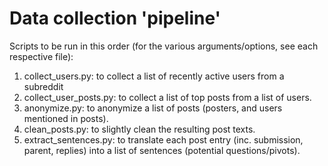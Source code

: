 # Data collection 'pipeline'

Scripts to be run in this order (for the various arguments/options, see each respective file):

1. collect_users.py: to collect a list of recently active users from a subreddit
2. collect_user_posts.py: to collect a list of top posts from a list of users. 
3. anonymize.py: to anonymize a list of posts (posters, and users mentioned in posts).
4. clean_posts.py: to slightly clean the resulting post texts.
5. extract_sentences.py: to translate each post entry (inc. submission, parent, replies) into a list of sentences (potential questions/pivots).
